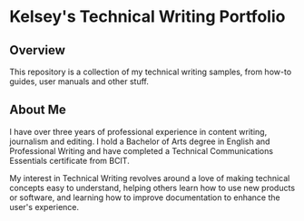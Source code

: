 # Kelsey's Technical Writing Portfolio
## Overview
This repository is a collection of my technical writing samples, from how-to guides, user manuals and other stuff.
## About Me
I have over three years of professional experience in content writing, journalism and editing. I hold a Bachelor of Arts degree in English and Professional Writing and have completed a Technical Communications Essentials certificate from BCIT.

My interest in Technical Writing revolves around a love of making technical concepts easy to understand, helping others learn how to use new products or software, and learning how to improve documentation to enhance the user's experience.
